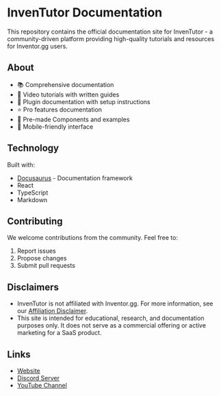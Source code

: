 # InvenTutor Documentation
This repository contains the official documentation site for InvenTutor - a community-driven platform providing high-quality tutorials and resources for Inventor.gg users.

## About
- 📚 Comprehensive documentation
- 🎥 Video tutorials with written guides
- 🔌 Plugin documentation with setup instructions
- ⭐ Pro features documentation
- 🧩 Pre-made Components and examples
- 📱 Mobile-friendly interface

## Technology
Built with:
- [Docusaurus](https://docusaurus.io/) - Documentation framework
- React
- TypeScript
- Markdown

## Contributing
We welcome contributions from the community. Feel free to:
1. Report issues
2. Propose changes
3. Submit pull requests

## Disclaimers
- InvenTutor is not affiliated with Inventor.gg. For more information, see our [Affiliation Disclaimer](https://inventutor.github.io/docs/legal/affiliation-disclaimer).
- This site is intended for educational, research, and documentation purposes only. It does not serve as a commercial offering or active marketing for a SaaS product.

## Links
- [Website](https://inventutor.github.io)
- [Discord Server](https://dsc.gg/inventutor)
- [YouTube Channel](https://www.youtube.com/@InvenTutor)